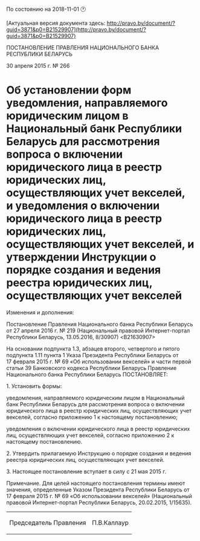 По состоянию на 2018-11-01 &#x1F550;

[Актуальная версия документа здесь: http://pravo.by/document/?guid=3871&p0=B21529907](http://pravo.by/document/?guid=3871&p0=B21529907)

<p>ПОСТАНОВЛЕНИЕ ПРАВЛЕНИЯ НАЦИОНАЛЬНОГО БАНКА РЕСПУБЛИКИ БЕЛАРУСЬ</p>
<p>30 апреля 2015 г. № 266</p>
<h1>Об установлении форм уведомления, направляемого юридическим лицом в Национальный банк Республики Беларусь для рассмотрения вопроса о включении юридического лица в реестр юридических лиц, осуществляющих учет векселей, и уведомления о включении юридического лица в реестр юридических лиц, осуществляющих учет векселей, и утверждении Инструкции о порядке создания и ведения реестра юридических лиц, осуществляющих учет векселей</h1>
<p>Изменения и дополнения:</p>
<p>Постановление Правления Национального банка Республики Беларусь от 27 апреля 2016 г. № 219 (Национальный правовой Интернет-портал Республики Беларусь, 13.05.2016, 8/30907) &lt;B21630907&gt;</p>
<p></p>
<p>На основании подпункта 1.3, абзацев второго, четвертого и пятого подпункта 1.11 пункта 1 Указа Президента Республики Беларусь от 17 февраля 2015 г. № 69 «Об использовании векселей» и части первой статьи 39 Банковского кодекса Республики Беларусь Правление Национального банка Республики Беларусь ПОСТАНОВЛЯЕТ:</p>
<p>1. Установить формы:</p>
<p>уведомления, направляемого юридическим лицом в Национальный банк Республики Беларусь для рассмотрения вопроса о включении юридического лица в реестр юридических лиц, осуществляющих учет векселей, согласно приложению 1 к настоящему постановлению;</p>
<p>уведомления о включении юридического лица в реестр юридических лиц, осуществляющих учет векселей, согласно приложению 2 к настоящему постановлению.</p>
<p>2. Утвердить прилагаемую Инструкцию о порядке создания и ведения реестра юридических лиц, осуществляющих учет векселей.</p>
<p>3. Настоящее постановление вступает в силу с 21 мая 2015 г.</p>
<p></p>
<p>Примечание. Для целей настоящего постановления термины имеют значения, определенные Указом Президента Республики Беларусь от 17 февраля 2015 г. № 69 «Об использовании векселей» (Национальный правовой Интернет-портал Республики Беларусь, 20.02.2015, 1/15635). </p>
<p></p>
<table><tr>
<td><p>Председатель Правления</p></td>
<td><p>П.В.Каллаур</p></td>
</tr></table>
<p></p>